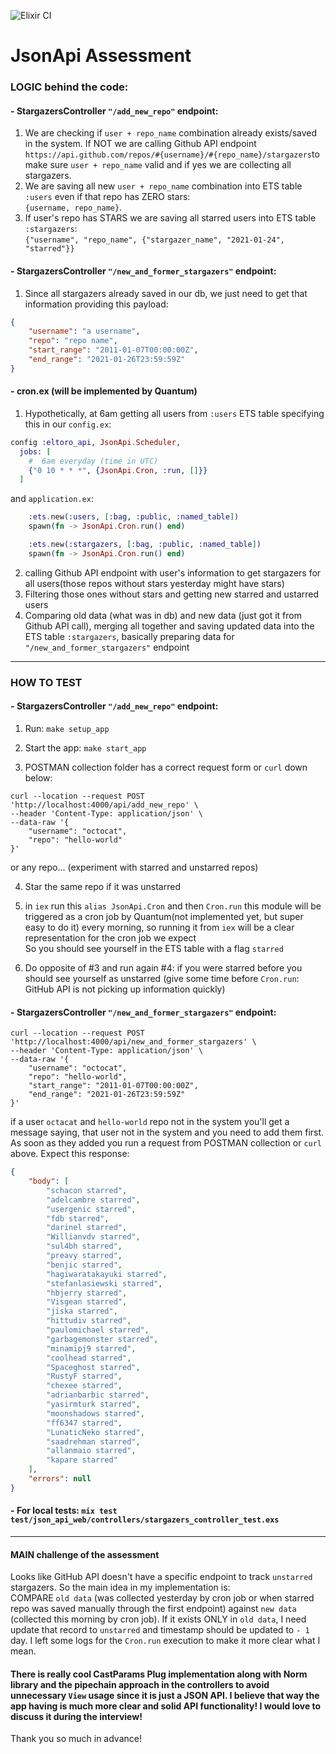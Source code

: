 ![Elixir CI](https://github.com/alimnastaev/json_api_assessment/workflows/Elixir%20CI/badge.svg)

# JsonApi Assessment
### **LOGIC behind the code:**
#### - **StargazersController `"/add_new_repo"` endpoint:** 
1. We are checking if `user + repo_name` combination already exists/saved in the system. If NOT we are calling Github API endpoint `https://api.github.com/repos/#{username}/#{repo_name}/stargazers`to make sure `user + repo_name` valid and if yes we are collecting all stargazers.
2. We are saving all new `user + repo_name` combination into ETS table `:users` even if that repo has ZERO stars: <br />`{username, repo_name}`.
3. If user's repo has STARS we are saving all starred users into ETS table `:stargazers`: <br />`{"username", "repo_name", {"stargazer_name", "2021-01-24", "starred"}}`

#### - **StargazersController `"/new_and_former_stargazers"` endpoint:**
1. Since all stargazers already saved in our db, we just need to get that information providing this payload:
```json
{
    "username": "a username",
    "repo": "repo name",
    "start_range": "2011-01-07T00:00:00Z",
    "end_range": "2021-01-26T23:59:59Z"
}
```

####  - **cron.ex (will be implemented by Quantum)**
1. Hypothetically, at 6am getting all users from `:users` ETS table specifying this in our `config.ex`:
```elixir
config :eltoro_api, JsonApi.Scheduler,
  jobs: [
    #  6am everyday (time in UTC)
    {"0 10 * * *", {JsonApi.Cron, :run, []}}
  ]
```
and `application.ex`:
```elixir
    :ets.new(:users, [:bag, :public, :named_table])
    spawn(fn -> JsonApi.Cron.run() end)

    :ets.new(:stargazers, [:bag, :public, :named_table])
    spawn(fn -> JsonApi.Cron.run() end)
```
2. calling Github API endpoint with user's information to get stargazers for all users(those repos without stars yesterday might have stars)
3. Filtering those ones without stars and getting new starred and ustarred users
4. Comparing old data (what was in db) and new data (just got it from Github API call), merging all together and saving updated data into the ETS table `:stargazers`, basically preparing data for `"/new_and_former_stargazers"` endpoint
-------
### **HOW TO TEST**

#### - **StargazersController `"/add_new_repo"` endpoint:**

1. Run: `make setup_app`

2. Start the app: `make start_app`

3. POSTMAN collection folder has a correct request form or `curl` down below:
```curl
curl --location --request POST 'http://localhost:4000/api/add_new_repo' \
--header 'Content-Type: application/json' \
--data-raw '{
    "username": "octocat",
    "repo": "hello-world"
}'
```
or any repo... (experiment with starred and unstarred repos)

4. Star the same repo if it was unstarred

5. in `iex` run this `alias JsonApi.Cron` and then `Cron.run`
this module will be triggered as a cron job by Quantum(not implemented yet, but super easy to do it) every morning,
so running it from `iex` will be a clear representation for the cron job we expect  
So you should see yourself in the ETS table with a flag `starred`

6. Do opposite of #3 and run again #4:
if you were starred before you should see yourself as unstarred
(give some time before `Cron.run`: GitHub API is not picking up information quickly)

#### - **StargazersController `"/new_and_former_stargazers"` endpoint:**

```curl
curl --location --request POST 'http://localhost:4000/api/new_and_former_stargazers' \
--header 'Content-Type: application/json' \
--data-raw '{
    "username": "octocat",
    "repo": "hello-world",
    "start_range": "2011-01-07T00:00:00Z",
    "end_range": "2021-01-26T23:59:59Z"
}'
```
if a user `octacat` and `hello-world` repo not in the system you'll get a message saying, that user not in the system and you need to add them first. As soon as they added you run a request from POSTMAN collection or `curl` above. Expect this response:
```json
{
    "body": [
        "schacon starred",
        "adelcambre starred",
        "usergenic starred",
        "fdb starred",
        "darinel starred",
        "Willianvdv starred",
        "sul4bh starred",
        "preavy starred",
        "benjic starred",
        "hagiwaratakayuki starred",
        "stefanlasiewski starred",
        "hbjerry starred",
        "Visgean starred",
        "jiska starred",
        "hittudiv starred",
        "paulomichael starred",
        "garbagemonster starred",
        "minamipj9 starred",
        "coolhead starred",
        "Spaceghost starred",
        "RustyF starred",
        "chexee starred",
        "adrianbarbic starred",
        "yasirmturk starred",
        "moonshadows starred",
        "ff6347 starred",
        "LunaticNeko starred",
        "saadrehman starred",
        "allanmaio starred",
        "kapare starred"
    ],
    "errors": null
}
```

#### - **For local tests: `mix test test/json_api_web/controllers/stargazers_controller_test.exs`**
--------------------

#### **MAIN challenge of the assessment**
Looks like GitHub API doesn't have a specific endpoint to track `unstarred` stargazers.
So the main idea in my implementation is:
 <br />COMPARE `old data` (was collected yesterday by cron job or when starred repo was saved manually through the first endpoint) against `new data` (collected this morning by cron job).
If it exists ONLY in `old data`, I need update that record to `unstarred` and timestamp should be updated to `- 1` day.
I left some logs for the `Cron.run` execution to make it more clear what I mean.

#### **There is really cool CastParams Plug implementation along with Norm library and the pipechain approach in the controllers to avoid unnecessary `View` usage since it is just a JSON API. I believe that way the app having is much more clear and solid API functionality! I would love to discuss it during the interview!**

Thank you so much in advance!
